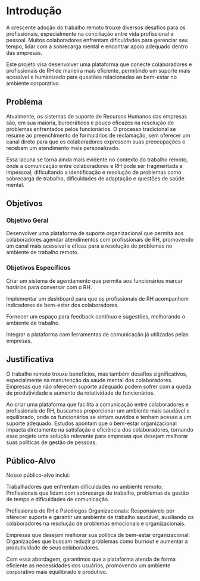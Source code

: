 # Introdução

A crescente adoção do trabalho remoto trouxe diversos desafios para os profissionais, especialmente na conciliação entre vida profissional e pessoal. Muitos colaboradores enfrentam dificuldades para gerenciar seu tempo, lidar com a sobrecarga mental e encontrar apoio adequado dentro das empresas.

Este projeto visa desenvolver uma plataforma que conecte colaboradores e profissionais de RH de maneira mais eficiente, permitindo um suporte mais acessível e humanizado para questões relacionadas ao bem-estar no ambiente corporativo.

## Problema
Atualmente, os sistemas de suporte de Recursos Humanos das empresas são, em sua maioria, burocráticos e pouco eficazes na resolução de problemas enfrentados pelos funcionários. O processo tradicional se resume ao preenchimento de formulários de reclamação, sem oferecer um canal direto para que os colaboradores expressem suas preocupações e recebam um atendimento mais personalizado.

Essa lacuna se torna ainda mais evidente no contexto do trabalho remoto, onde a comunicação entre colaboradores e RH pode ser fragmentada e impessoal, dificultando a identificação e resolução de problemas como sobrecarga de trabalho, dificuldades de adaptação e questões de saúde mental.

## Objetivos

### Objetivo Geral

Desenvolver uma plataforma de suporte organizacional que permita aos colaboradores agendar atendimentos com profissionais de RH, promovendo um canal mais acessível e eficaz para a resolução de problemas no ambiente de trabalho remoto.

### Objetivos Específicos

Criar um sistema de agendamento que permita aos funcionários marcar horários para conversar com o RH.

Implementar um dashboard para que os profissionais de RH acompanhem indicadores de bem-estar dos colaboradores.

Fornecer um espaço para feedback contínuo e sugestões, melhorando o ambiente de trabalho.

Integrar a plataforma com ferramentas de comunicação já utilizadas pelas empresas.
## Justificativa

O trabalho remoto trouxe benefícios, mas também desafios significativos, especialmente na manutenção da saúde mental dos colaboradores. Empresas que não oferecem suporte adequado podem sofrer com a queda de produtividade e aumento da rotatividade de funcionários.

Ao criar uma plataforma que facilita a comunicação entre colaboradores e profissionais de RH, buscamos proporcionar um ambiente mais saudável e equilibrado, onde os funcionários se sintam ouvidos e tenham acesso a um suporte adequado. Estudos apontam que o bem-estar organizacional impacta diretamente na satisfação e eficiência dos colaboradores, tornando esse projeto uma solução relevante para empresas que desejam melhorar suas políticas de gestão de pessoas.

## Público-Alvo

Nosso público-alvo inclui:

Trabalhadores que enfrentam dificuldades no ambiente remoto: Profissionais que lidam com sobrecarga de trabalho, problemas de gestão de tempo e dificuldades de comunicação.

Profissionais de RH e Psicólogos Organizacionais: Responsáveis por oferecer suporte e garantir um ambiente de trabalho saudável, auxiliando os colaboradores na resolução de problemas emocionais e organizacionais.

Empresas que desejam melhorar sua política de bem-estar organizacional: Organizações que buscam reduzir problemas como burnout e aumentar a produtividade de seus colaboradores.

Com essa abordagem, garantimos que a plataforma atenda de forma eficiente as necessidades dos usuários, promovendo um ambiente corporativo mais equilibrado e produtivo.
